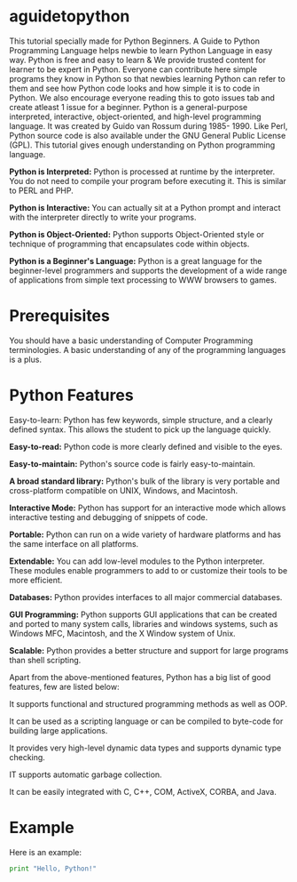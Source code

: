 # aguidetopython
This tutorial specially made for Python Beginners. A Guide to Python Programming Language helps newbie to learn Python Language in easy way.
Python is free and easy to learn & We provide trusted content for learner to be expert in Python.
Everyone can contribute here simple programs they know in Python so that
newbies learning Python can refer to them and see how Python code looks and how simple it is to code in Python. We also encourage everyone reading this to goto issues tab and create atleast 1 issue for a beginner.
Python is a general-purpose interpreted, interactive, object-oriented, and high-level programming language. It was created by Guido van Rossum during 1985- 1990. Like Perl, Python source code is also available under the GNU General Public License (GPL). This tutorial gives enough understanding on Python programming language.

**Python is Interpreted:** Python is processed at runtime by the interpreter. You do not need to compile your program before executing it. This is similar to PERL and PHP.

**Python is Interactive:** You can actually sit at a Python prompt and interact with the interpreter directly to write your programs.

**Python is Object-Oriented:** Python supports Object-Oriented style or technique of programming that encapsulates code within objects.

**Python is a Beginner's Language:** Python is a great language for the beginner-level programmers and supports the development of a wide range of applications from simple text processing to WWW browsers to games.

# Prerequisites
You should have a basic understanding of Computer Programming terminologies. A basic understanding of any of the programming languages is a plus.

# Python Features
Easy-to-learn: Python has few keywords, simple structure, and a clearly defined syntax. This allows the student to pick up the language quickly.

**Easy-to-read:** Python code is more clearly defined and visible to the eyes.

**Easy-to-maintain:** Python's source code is fairly easy-to-maintain.

**A broad standard library:** Python's bulk of the library is very portable and cross-platform compatible on UNIX, Windows, and Macintosh.

**Interactive Mode:** Python has support for an interactive mode which allows interactive testing and debugging of snippets of code.

**Portable:** Python can run on a wide variety of hardware platforms and has the same interface on all platforms.

**Extendable:** You can add low-level modules to the Python interpreter. These modules enable programmers to add to or customize their tools to be more efficient.

**Databases:** Python provides interfaces to all major commercial databases.

**GUI Programming:** Python supports GUI applications that can be created and ported to many system calls, libraries and windows systems, such as Windows MFC, Macintosh, and the X Window system of Unix.

**Scalable:** Python provides a better structure and support for large programs than shell scripting.

Apart from the above-mentioned features, Python has a big list of good features, few are listed below:

It supports functional and structured programming methods as well as OOP.

It can be used as a scripting language or can be compiled to byte-code for building large applications.

It provides very high-level dynamic data types and supports dynamic type checking.

IT supports automatic garbage collection.

It can be easily integrated with C, C++, COM, ActiveX, CORBA, and Java.

# Example
Here is an example:

```python
print "Hello, Python!"
```


